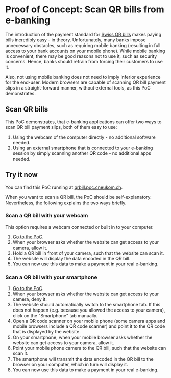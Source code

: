 # Proof of Concept: Scan QR bills from e-banking

The introduction of the payment standard for [Swiss QR bills](https://www.paymentstandards.ch/dam/downloads/ig-qr-bill-2019-en.pdf) makes paying bills incredibly easy - in theory.
Unfortunately, many banks impose unnecessary obstacles, such as requiring mobile banking (resulting in full access to your bank accounts on your mobile phone).
While mobile banking is convenient, there may be good reasons not to use it, such as security concerns.
Hence, banks should refrain from forcing their customers to use it.

Also, not using mobile banking does not need to imply inferior experience for the end-user.
Modern browsers are capable of scanning QR bill payment slips in a straight-forward manner, without external tools, as this PoC demonstrates.

## Scan QR bills

This PoC demonstrates, that e-banking applications can offer two ways to scan QR bill payment slips, both of them easy to use:

1. Using the webcam of the computer directly - no additional software needed.
2. Using an external smartphone that is connected to your e-banking session by simply scanning another QR code - no additional apps needed.  

## Try it now

You can find this PoC running at [qrbill.poc.cneukom.ch](https://qrbill.poc.cneukom.ch).

When you want to scan a QR bill, the PoC should be self-explanatory.
Nevertheless, the following explains the two ways briefly.

### Scan a QR bill with your webcam

This option requires a webcam connected or built in to your computer.

1. [Go to the PoC](https://qrbill.poc.cneukom.ch).
2. When your browser asks whether the website can get access to your camera, allow it.
3. Hold a QR bill in front of your camera, such that the website can scan it.
4. The website will display the data encoded in the QR bill.
5. You can now use this data to make a payment in your real e-banking.

### Scan a QR bill with your smartphone

1. [Go to the PoC](https://qrbill.poc.cneukom.ch).
2. When your browser asks whether the website can get access to your camera, deny it.
3. The website should automatically switch to the smartphone tab.
If this does not happen (e.g. because you allowed the access to your camera), click on the "Smartphone" tab manually.
4. Open a QR code scanner on your mobile phone (some camera apps and mobile browsers include a QR code scanner) and point it to the QR code that is displayed by the website.
5. On your smartphone, when your mobile browser asks whether the website can get access to your camera, allow it.
6. Point your mobile phone camera to the QR bill, such that the website can scan it.
7. The smartphone will transmit the data encoded in the QR bill to the browser on your computer, which in turn will display it.
8. You can now use this data to make a payment in your real e-banking.

